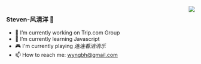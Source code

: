 <img align="right" src="https://github-readme-stats.vercel.app/api?username=StevenX911&show_icons=true&icon_color=CE1D2D&text_color=718096&bg_color=ffffff&hide_title=true" />

### Steven-风清洋 👋

- 🔭 I’m currently working on Trip.com Group
- 🌱 I’m currently learning Javascript
- 🎮 I'm currently playing *连连看消消乐*
- 📫 How to reach me: wyngbh@gmail.com

<!--
### Hi I'm Steven-风清洋 👋

个人博客: https://www.tripfe.cn

微信公众号：[风清洋](https://www.tripfe.cn/about-me/)

**StevenX911/StevenX911** is a ✨ _special_ ✨ repository because its `README.md` (this file) appears on your GitHub profile.

![fengkingyang](https://www.tripfe.cn/content/images/2020/10/fengkingyang.jpg)

Here are some ideas to get you started:

- 🔭 I’m currently working on ...
- 🌱 I’m currently learning ...
- 👯 I’m looking to collaborate on ...
- 🤔 I’m looking for help with ...
- 💬 Ask me about ...
- 📫 How to reach me: ...
- 😄 Pronouns: ...
- ⚡ Fun fact: ...
-->

